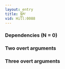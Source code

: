 ```yaml
---
layout: entry
title: སྐྱོམ་
vid: Hill:0088
---
```

### Dependencies (N = 0)


### Two overt arguments


### Three overt arguments
